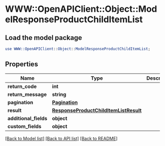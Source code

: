 # WWW::OpenAPIClient::Object::ModelResponseProductChildItemList

## Load the model package
```perl
use WWW::OpenAPIClient::Object::ModelResponseProductChildItemList;
```

## Properties
Name | Type | Description | Notes
------------ | ------------- | ------------- | -------------
**return_code** | **int** |  | [optional] 
**return_message** | **string** |  | [optional] 
**pagination** | [**Pagination**](Pagination.md) |  | [optional] 
**result** | [**ResponseProductChildItemListResult**](ResponseProductChildItemListResult.md) |  | [optional] 
**additional_fields** | **object** |  | [optional] 
**custom_fields** | **object** |  | [optional] 

[[Back to Model list]](../README.md#documentation-for-models) [[Back to API list]](../README.md#documentation-for-api-endpoints) [[Back to README]](../README.md)


